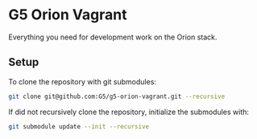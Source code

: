 # G5 Orion Vagrant

Everything you need for development work on the Orion stack.

## Setup

To clone the repository with git submodules:

```bash
git clone git@github.com:G5/g5-orion-vagrant.git --recursive
```

If did not recursively clone the repository, initialize the submodules with:

```bash
git submodule update --init --recursive
```
